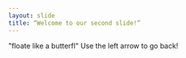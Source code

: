 ```yaml
---
layout: slide
title: “Welcome to our second slide!”
---
```

"floate like a butterfl"
Use the left arrow to go back!
